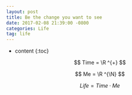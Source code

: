 ```yaml
---
layout: post
title: Be the change you want to see
date: 2017-02-08 21:39:00 -0800
categories: Life
tag: life
---
```


* content
{:toc}



$$ Time = \R ^{+} $$

$$ Me = \R ^{\N} $$

$$ Life = Time \cdot Me $$

